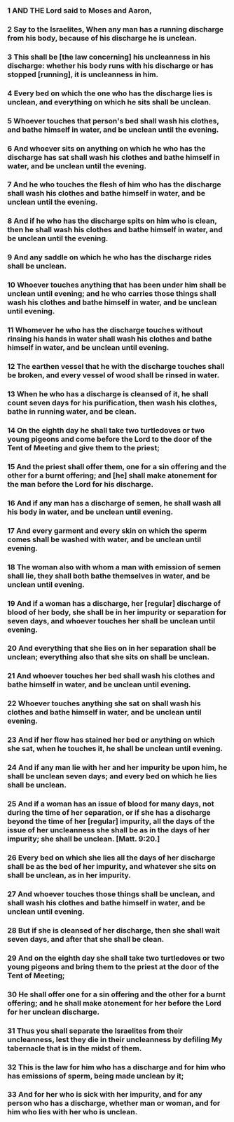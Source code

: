 ### 1 AND THE Lord said to Moses and Aaron,

### 2 Say to the Israelites, When any man has a running discharge from his body, because of his discharge he is unclean.

### 3 This shall be [the law concerning] his uncleanness in his discharge: whether his body runs with his discharge or has stopped [running], it is uncleanness in him.

### 4 Every bed on which the one who has the discharge lies is unclean, and everything on which he sits shall be unclean.

### 5 Whoever touches that person's bed shall wash his clothes, and bathe himself in water, and be unclean until the evening.

### 6 And whoever sits on anything on which he who has the discharge has sat shall wash his clothes and bathe himself in water, and be unclean until the evening.

### 7 And he who touches the flesh of him who has the discharge shall wash his clothes and bathe himself in water, and be unclean until the evening.

### 8 And if he who has the discharge spits on him who is clean, then he shall wash his clothes and bathe himself in water, and be unclean until the evening.

### 9 And any saddle on which he who has the discharge rides shall be unclean.

### 10 Whoever touches anything that has been under him shall be unclean until evening; and he who carries those things shall wash his clothes and bathe himself in water, and be unclean until evening.

### 11 Whomever he who has the discharge touches without rinsing his hands in water shall wash his clothes and bathe himself in water, and be unclean until evening.

### 12 The earthen vessel that he with the discharge touches shall be broken, and every vessel of wood shall be rinsed in water.

### 13 When he who has a discharge is cleansed of it, he shall count seven days for his purification, then wash his clothes, bathe in running water, and be clean.

### 14 On the eighth day he shall take two turtledoves or two young pigeons and come before the Lord to the door of the Tent of Meeting and give them to the priest;

### 15 And the priest shall offer them, one for a sin offering and the other for a burnt offering; and [he] shall make atonement for the man before the Lord for his discharge.

### 16 And if any man has a discharge of semen, he shall wash all his body in water, and be unclean until evening.

### 17 And every garment and every skin on which the sperm comes shall be washed with water, and be unclean until evening.

### 18 The woman also with whom a man with emission of semen shall lie, they shall both bathe themselves in water, and be unclean until evening.

### 19 And if a woman has a discharge, her [regular] discharge of blood of her body, she shall be in her impurity or separation for seven days, and whoever touches her shall be unclean until evening.

### 20 And everything that she lies on in her separation shall be unclean; everything also that she sits on shall be unclean.

### 21 And whoever touches her bed shall wash his clothes and bathe himself in water, and be unclean until evening.

### 22 Whoever touches anything she sat on shall wash his clothes and bathe himself in water, and be unclean until evening.

### 23 And if her flow has stained her bed or anything on which she sat, when he touches it, he shall be unclean until evening.

### 24 And if any man lie with her and her impurity be upon him, he shall be unclean seven days; and every bed on which he lies shall be unclean.

### 25 And if a woman has an issue of blood for many days, not during the time of her separation, or if she has a discharge beyond the time of her [regular] impurity, all the days of the issue of her uncleanness she shall be as in the days of her impurity; she shall be unclean. [Matt. 9:20.]

### 26 Every bed on which she lies all the days of her discharge shall be as the bed of her impurity, and whatever she sits on shall be unclean, as in her impurity.

### 27 And whoever touches those things shall be unclean, and shall wash his clothes and bathe himself in water, and be unclean until evening.

### 28 But if she is cleansed of her discharge, then she shall wait seven days, and after that she shall be clean.

### 29 And on the eighth day she shall take two turtledoves or two young pigeons and bring them to the priest at the door of the Tent of Meeting;

### 30 He shall offer one for a sin offering and the other for a burnt offering; and he shall make atonement for her before the Lord for her unclean discharge.

### 31 Thus you shall separate the Israelites from their uncleanness, lest they die in their uncleanness by defiling My tabernacle that is in the midst of them.

### 32 This is the law for him who has a discharge and for him who has emissions of sperm, being made unclean by it;

### 33 And for her who is sick with her impurity, and for any person who has a discharge, whether man or woman, and for him who lies with her who is unclean.
